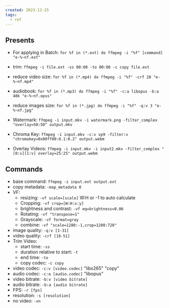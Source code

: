 ```yaml
---
created: 2023-12-25
tags:
  - ref
---
```

## Presents 
- For applying in Batch:
`for %f in (*.ext) do ffmpeg -i "%f" [command] "e-%~nf.ext"`
- trim:
`ffmpeg -i file.ext -ss 00:00 -to 00:00 -c copy file.ext`
- reduce video size: 
`for %f in (*.mp4) do ffmpeg -i "%f" -crf 28 "e-%~nf.mp4"`
- audiobook:
`for %f in (*.mp3) do ffmpeg -i "%f" -c:a libopus -b:a 48k "e-%~nf.opus"`
- reduce images size: 
`for %f in (*.jpg) do ffmpeg -i "%f" -q:v 3 "e-%~nf.jpg"`

- Watermark:
`ffmpeg -i input.mkv -i watermark.png -filter_complex "overlay=50:50" output.mkv`
- Chroma Key:
`ffmpeg -i input.mkv -c:v vp9 -filter:v "chromakey=0x00ff00:0.1:0.2" output.webm`
- Overlay Videos:
`ffmpeg -i input.mkv -i input2.mkv -filter_complex "[0:v][1:v] overlay=25:25" output.webm`

## Commands
- base command: 
`ffmpeg -i input.ext output.ext`
- copy metadata: `-map_metadata 0`
- VF:
	- resizing: `-vf scale=[scale]` W:H or -1 to auto calculate
	- Cropping: `-vf crop=[W:H:x:y]`
	- brightness and contrast: `-vf eq=brightness=0.06`
	- Rotating: `-vf "transpose=1"` 
	- Grayscale: `-vf format=gray`
	- combine: `-vf "scale=1280:-1,crop=1280:720"`
- image quality: `-q:v [1-31]`
- video quality: `-crf [18-51]`
- Trim Video:
	- start time: `-ss`
	- duration relative to start: `-t`
	- end time: `-to`
	- copy codec: `-c copy`
- video codec: `-c:v [video.codec]` "libx265" "copy"
- audio codec: `-c:a [audio.codec]` "libopus"
- video bitrate: `-b:v [video bitrate] `
- audio bitrate: `-b:a [audio bitrate]`
- FPS: `-r [fps] `
- resolution: `-s [resolution] `
- no video: `-vn`

